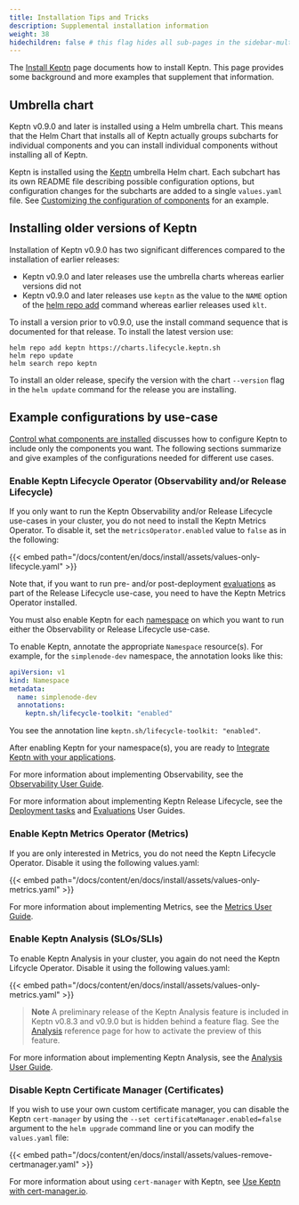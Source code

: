 ```yaml
---
title: Installation Tips and Tricks
description: Supplemental installation information
weight: 38
hidechildren: false # this flag hides all sub-pages in the sidebar-multicard.html
--- 
```


The
[Install Keptn](install.md)
page documents how to install Keptn.
This page provides some background and more examples
that supplement that information.

## Umbrella chart

Keptn v0.9.0 and later is installed using a Helm umbrella chart.
This means that the Helm Chart that installs all of Keptn
actually groups subcharts for individual components
and you can install individual components
without installing all of Keptn.

Keptn is installed using the
[Keptn](https://github.com/keptn/lifecycle-toolkit-charts/blob/main/charts/keptn)
umbrella Helm chart.
Each subchart has its own README file describing possible configuration options,
but configuration changes for the subcharts are added to a single `values.yaml` file.
See
[Customizing the configuration of components](install.md/#customizing-the-configuration-of-components)
for an example.

## Installing older versions of Keptn

Installation of Keptn v0.9.0 has two significant differences
compared to the installation of earlier releases:

* Keptn v0.9.0 and later releases use
  the umbrella charts whereas earlier versions did not
* Keptn v0.9.0 and later releases use
  `keptn` as the value to the `NAME` option of the
  [helm repo add](https://helm.sh/docs/helm/helm_repo_add/)
  command whereas earlier releases used `klt`.

To install a version prior to v0.9.0,
use the install command sequence that is documented for that release.
To install the latest version use:
  
```shell
helm repo add keptn https://charts.lifecycle.keptn.sh
helm repo update
helm search repo keptn
```

To install an older release,
specify the version with the chart `--version` flag
in the `helm update` command for the release you are installing.

## Example configurations by use-case

[Control what components are installed](install.md/#customizing-the-configuration-of-components)
discusses how to configure Keptn to include only the components you want.
The following sections summarize and give examples
of the configurations needed for different use cases.

### Enable Keptn Lifecycle Operator (Observability and/or Release Lifecycle)

If you only want to run the Keptn Observability
and/or Release Lifecycle use-cases in your cluster,
you do not need to install the Keptn Metrics Operator.
To disable it, set the `metricsOperator.enabled` value
to `false` as in the following:

{{< embed path="/docs/content/en/docs/install/assets/values-only-lifecycle.yaml" >}}

Note that, if you want to run pre- and/or post-deployment
[evaluations](../implementing/evaluations.md)
as part of the Release Lifecycle use-case,
you need to have the Keptn Metrics Operator installed.

You must also enable Keptn for each
[namespace](https://kubernetes.io/docs/concepts/overview/working-with-objects/namespaces/)
on which you want to run either
the Observability or Release Lifecycle use-case.

To enable Keptn, annotate the appropriate `Namespace` resource(s).
For example, for the `simplenode-dev` namespace,
the annotation looks like this:

```yaml
apiVersion: v1
kind: Namespace
metadata:
  name: simplenode-dev
  annotations:
    keptn.sh/lifecycle-toolkit: "enabled"
```

You see the annotation line `keptn.sh/lifecycle-toolkit: "enabled"`.

After enabling Keptn for your namespace(s),
you are ready to
[Integrate Keptn with your applications](../implementing/integrate.md).

For more information about implementing Observability, see the
[Observability User Guide](../implementing/otel.md).

For more information about implementing Keptn Release Lifecycle, see the
[Deployment tasks](../implementing/tasks.md)
and
[Evaluations](../implementing/evaluations.md)
User Guides.

### Enable Keptn Metrics Operator (Metrics)

If you are only interested in Metrics,
you do not need the Keptn Lifecycle Operator.
Disable it using the following values.yaml:

{{< embed path="/docs/content/en/docs/install/assets/values-only-metrics.yaml" >}}

For more information about implementing Metrics, see the
[Metrics User Guide](../implementing/evaluatemetrics.md).

### Enable Keptn Analysis (SLOs/SLIs)

To enable Keptn Analysis in your cluster,
you again do not need the Keptn Lifcycle Operator.
Disable it using the following values.yaml:

{{< embed path="/docs/content/en/docs/install/assets/values-only-metrics.yaml" >}}

> **Note** A preliminary release of the Keptn Analysis feature
  is included in Keptn v0.8.3 and v0.9.0 but is hidden behind a feature flag.
  See the
  [Analysis](../yaml-crd-ref/analysis.md/#differences-between-versions)
  reference page for how to activate the preview of this feature.
>

For more information about implementing Keptn Analysis, see the
[Analysis User Guide](../implementing/slo.md).

### Disable Keptn Certificate Manager (Certificates)

If you wish to use your own custom certificate manager,
you can disable the Keptn `cert-manager` by using the
`--set certificateManager.enabled=false` argument
to the `helm upgrade` command line
or you can modify the `values.yaml` file:

{{< embed path="/docs/content/en/docs/install/assets/values-remove-certmanager.yaml" >}}

For more information about using `cert-manager` with Keptn, see
[Use Keptn with cert-manager.io](../operate/cert-manager.md).
